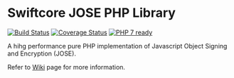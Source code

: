 # Swiftcore JOSE PHP Library

[![Build Status](https://travis-ci.org/swiftcore-lib/php-jose.svg?branch=master)](https://travis-ci.org/swiftcore-lib/php-jose) 
[![Coverage Status](https://coveralls.io/repos/github/swiftcore-lib/php-jose/badge.svg?branch=master)](https://coveralls.io/github/swiftcore-lib/php-jose?branch=master)
[![PHP 7 ready](http://php7ready.timesplinter.ch/swiftcore-lib/php-jose/master/badge.svg)](https://travis-ci.org/swiftcore-lib/php-jose)

A hihg performance pure PHP implementation of Javascript Object Signing and Encryption (JOSE).

Refer to [Wiki](https://github.com/swiftcore-lib/php-jose/wiki) page for more information.



